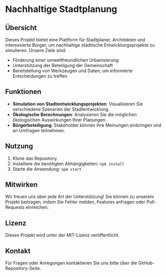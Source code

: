 # Nachhaltige Stadtplanung

## Übersicht
Dieses Projekt bietet eine Plattform für Stadtplaner, Architekten und interessierte Bürger, um nachhaltige städtische Entwicklungsprojekte zu simulieren. Unsere Ziele sind:  
- Förderung einer umweltfreundlichen Urbanisierung  
- Unterstützung der Beteiligung der Gemeinschaft  
- Bereitstellung von Werkzeugen und Daten, um informierte Entscheidungen zu treffen

## Funktionen
- **Simulation von Stadtentwicklungsprojekten**: Visualisieren Sie verschiedene Szenarien der Stadtentwicklung.  
- **Ökologische Berechnungen**: Analysieren Sie die möglichen ökologischen Auswirkungen Ihrer Planungen.  
- **Bürgerbeteiligung**: Stakeholder können ihre Meinungen einbringen und an Umfragen teilnehmen.

## Nutzung
1. Klone das Repository.  
2. Installiere die benötigten Abhängigkeiten: `npm install`  
3. Starte die Anwendung: `npm start`  

## Mitwirken
Wir freuen uns über jede Art der Unterstützung! Sie können zu unserem Projekt beitragen, indem Sie Fehler melden, Features anfragen oder Pull-Requests einreichen.

## Lizenz
Dieses Projekt wird unter der MIT-Lizenz veröffentlicht.

## Kontakt
Für Fragen oder Anregungen kontaktieren Sie uns bitte über die GitHub-Repository-Seite.